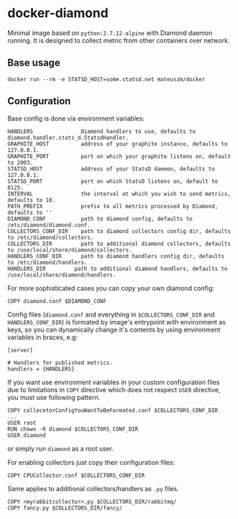# docker-diamond

Minimal image based on `python:2.7.12-alpine` with Diamond daemon running.
It is designed to collect metric from other containers over network.

## Base usage ##
```
docker run --rm -e STATSD_HOST=some.statsd.net mateuszm/docker
```

## Configuration ##
Base config is done via environment variables:

```
HANDLERS               Diamond handlers to use, defaults to diamond.handler.stats_d.StatsdHandler.
GRAPHITE_HOST          address of your graphite instance, defaults to 127.0.0.1.
GRAPHITE_PORT          port on which your graphite listens on, default to 2003.
STATSD_HOST            address of your StatsD daemon, defaults to 127.0.0.1.
STATSD_PORT            port on which StatsD listens on, default to 8125.
INTERVAL               the interval at which you wish to send metrics, defaults to 10.
PATH_PREFIX            prefix to all metrics processed by Diamond, defaults to ''
DIAMOND_CONF           path to diamond config, defaults to /etc/diamond/diamond.conf.
COLLECTORS_CONF_DIR    path to diamond collectors config dir, defaults to /etc/diamond/collectors.
COLLECTORS_DIR         path to additional diamond collectors, defaults to /use/local/share/diamond/collectors.
HANDLERS_CONF_DIR      path to diamond handlers config dir, defaults to /etc/diamond/handlers.
HANDLERS_DIR         path to additional diamond handlers, defaults to /use/local/share/diamond/handlers.
```

For more sophisticated cases you can copy your own diamond config:
```
COPY diamond.conf $DIAMOND_CONF
```

Config files (`diamond.conf` and everything in `$COLLECTORS_CONF_DIR`
and `HANDLERS_CONF_DIR`) is formated by image's entrypoint 
with environment as keys, so you can dynamically change it's contents by
using environment variables in braces, e.g:
```
[server]

# Handlers for published metrics.
handlers = {HANDLERS}
```

If you want use environment variables in your custom configuration files
due to limitations in `COPY` directive which does not respect `USER`
directive, you must use following pattern.
```
COPY collecetorConfigYouWantToBeFormated.conf $COLLECTORS_CONF_DIR
...
USER root
RUN chown -R diamond $COLLECTORS_CONF_DIR
USER diamond
```
or simply run `diamond` as a root user.

For enabling collectors just copy their configuration files:
```
COPY CPUCollector.conf $COLLECTORS_CONF_DIR
```

Same applies to additional collectors/handlers as `.py` files.
```
COPY <myrabbitcollector>.py $COLLECTORS_DIR/rabbitmq/
COPY fancy.py $COLLECTORS_DIR/fancy/
```
